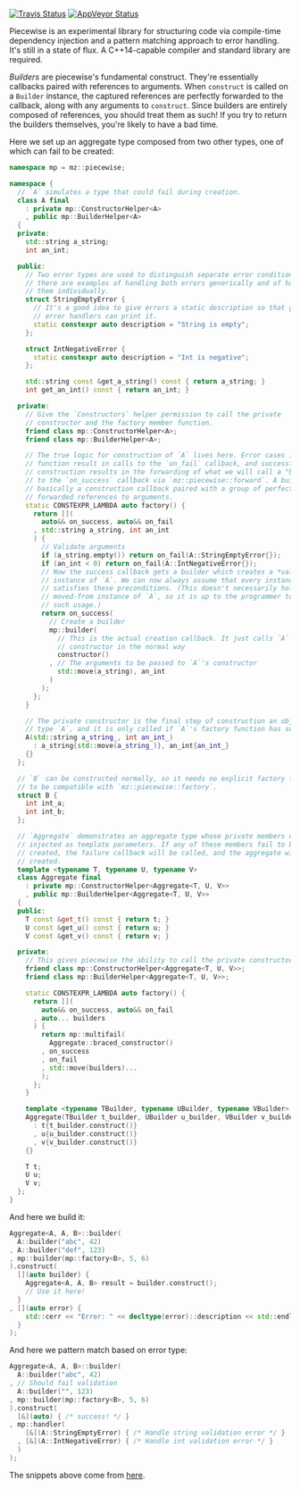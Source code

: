 [![Travis Status](https://travis-ci.org/mikezackles/piecewise.svg?branch=master)](https://travis-ci.org/mikezackles/piecewise)
[![AppVeyor Status](https://ci.appveyor.com/api/projects/status/github/mikezackles/piecewise?svg=true&branch=master)](https://ci.appveyor.com/project/mikezackles/piecewise)

Piecewise is an experimental library for structuring code via compile-time
dependency injection and a pattern matching approach to error handling. It's
still in a state of flux. A C++14-capable compiler and standard library are
required.

*Builders* are piecewise's fundamental construct. They're essentially callbacks
paired with references to arguments. When `construct` is called on a `Builder`
instance, the captured references are perfectly forwarded to the callback, along
with any arguments to `construct`. Since builders are entirely composed of
references, you should treat them as such! If you try to return the builders
themselves, you're likely to have a bad time.

Here we set up an aggregate type composed from two other types, one of which can
fail to be created:
```c++
namespace mp = mz::piecewise;

namespace {
  // `A` simulates a type that could fail during creation.
  class A final
    : private mp::ConstructorHelper<A>
    , public mp::BuilderHelper<A>
  {
  private:
    std::string a_string;
    int an_int;

  public:
    // Two error types are used to distinguish separate error conditions. Below
    // there are examples of handling both errors generically and of handling
    // them individually.
    struct StringEmptyError {
      // It's a good idea to give errors a static description so that generic
      // error handlers can print it.
      static constexpr auto description = "String is empty";
    };

    struct IntNegativeError {
      static constexpr auto description = "Int is negative";
    };

    std::string const &get_a_string() const { return a_string; }
    int get_an_int() const { return an_int; }

  private:
    // Give the `Constructors` helper permission to call the private
    // constructor and the factory member function.
    friend class mp::ConstructorHelper<A>;
    friend class mp::BuilderHelper<A>;

    // The true logic for construction of `A` lives here. Error cases in this
    // function result in calls to the `on_fail` callback, and successful
    // construction results in the forwarding of what we will call a "builder"
    // to the `on_success` callback via `mz::piecewise::forward`. A builder is
    // basically a construction callback paired with a group of perfectly
    // forwarded references to arguments.
    static CONSTEXPR_LAMBDA auto factory() {
      return [](
        auto&& on_success, auto&& on_fail
      , std::string a_string, int an_int
      ) {
        // Validate arguments
        if (a_string.empty()) return on_fail(A::StringEmptyError{});
        if (an_int < 0) return on_fail(A::IntNegativeError{});
        // Now the success callback gets a builder which creates a *valid*
        // instance of `A`. We can now always assume that every instance of `A`
        // satisfies these preconditions. (This doesn't necessarily hold for a
        // moved-from instance of `A`, so it is up to the programmer to avoid
        // such usage.)
        return on_success(
          // Create a builder
          mp::builder(
            // This is the actual creation callback. It just calls `A`'s
            // constructor in the normal way
            constructor()
          , // The arguments to be passed to `A`'s constructor
            std::move(a_string), an_int
          )
        );
      };
    }

    // The private constructor is the final step of construction an object of
    // type `A`, and it is only called if `A`'s factory function has succeeded.
    A(std::string a_string_, int an_int_)
      : a_string{std::move(a_string_)}, an_int{an_int_}
    {}
  };

  // `B` can be constructed normally, so it needs no explicit factory function
  // to be compatible with `mz::piecewise::factory`.
  struct B {
    int int_a;
    int int_b;
  };

  // `Aggregate` demonstrates an aggregate type whose private members can all be
  // injected as template parameters. If any of these members fail to be
  // created, the failure callback will be called, and the aggregate will not be
  // created.
  template <typename T, typename U, typename V>
  class Aggregate final
    : private mp::ConstructorHelper<Aggregate<T, U, V>>
    , public mp::BuilderHelper<Aggregate<T, U, V>>
  {
  public:
    T const &get_t() const { return t; }
    U const &get_u() const { return u; }
    V const &get_v() const { return v; }

  private:
    // This gives piecewise the ability to call the private constructor.
    friend class mp::ConstructorHelper<Aggregate<T, U, V>>;
    friend class mp::BuilderHelper<Aggregate<T, U, V>>;

    static CONSTEXPR_LAMBDA auto factory() {
      return [](
        auto&& on_success, auto&& on_fail
      , auto... builders
      ) {
        return mp::multifail(
          Aggregate::braced_constructor()
        , on_success
        , on_fail
        , std::move(builders)...
        );
      };
    }

    template <typename TBuilder, typename UBuilder, typename VBuilder>
    Aggregate(TBuilder t_builder, UBuilder u_builder, VBuilder v_builder)
      : t{t_builder.construct()}
      , u{u_builder.construct()}
      , v{v_builder.construct()}
    {}

    T t;
    U u;
    V v;
  };
}
```

And here we build it:
```c++
Aggregate<A, A, B>::builder(
  A::builder("abc", 42)
, A::builder("def", 123)
, mp::builder(mp::factory<B>, 5, 6)
).construct(
  [](auto builder) {
    Aggregate<A, A, B> result = builder.construct();
    // Use it here!
  }
, [](auto error) {
    std::cerr << "Error: " << decltype(error)::description << std::endl;
  }
);
```

And here we pattern match based on error type:
```c++
Aggregate<A, A, B>::builder(
  A::builder("abc", 42)
, // Should fail validation
  A::builder("", 123)
, mp::builder(mp::factory<B>, 5, 6)
).construct(
  [&](auto) { /* success! */ }
, mp::handler(
    [&](A::StringEmptyError) { /* Handle string validation error */ }
  , [&](A::IntNegativeError) { /* Handle int validation error */ }
  )
);
```

The snippets above come from [here](test/multifail.cpp).
